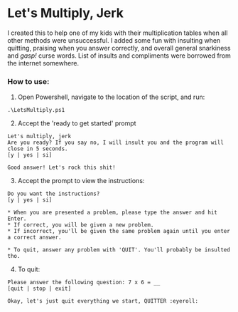 # Let's Multiply, Jerk
I created this to help one of my kids with their multiplication tables when all other methods were unsuccessful. I added some fun with insulting when quitting, praising when you answer correctly, and overall general snarkiness and *gasp!* curse words. List of insults and compliments were borrowed from the internet somewhere.

### How to use:
1. Open Powershell, navigate to the location of the script, and run:
```
.\LetsMultiply.ps1
```

2. Accept the 'ready to get started' prompt
```
Let's multiply, jerk
Are you ready? If you say no, I will insult you and the program will close in 5 seconds.
[y | yes | si]

Good answer! Let's rock this shit!
```

3. Accept the prompt to view the instructions:
```
Do you want the instructions?
[y | yes | si]

* When you are presented a problem, please type the answer and hit Enter.
* If correct, you will be given a new problem.
* If incorrect, you'll be given the same problem again until you enter a correct answer.

* To quit, answer any problem with 'QUIT'. You'll probably be insulted tho.
```
4. To quit:
```
Please answer the following question: 7 x 6 = __
[quit | stop | exit]

Okay, let's just quit everything we start, QUITTER :eyeroll:
```